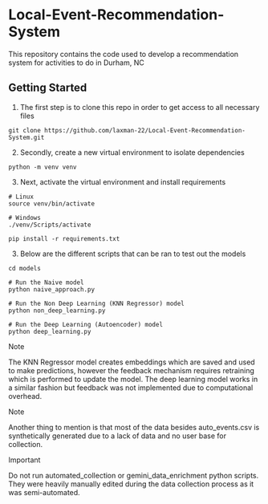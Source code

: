# Local-Event-Recommendation-System
This repository contains the code used to develop a recommendation system for activities to do in Durham, NC

## Getting Started

1) The first step is to clone this repo in order to get access to all necessary files
```(bash)
git clone https://github.com/laxman-22/Local-Event-Recommendation-System.git
```
2) Secondly, create a new virtual environment to isolate dependencies
```(bash)
python -m venv venv
```
3) Next, activate the virtual environment and install requirements
```(bash)
# Linux
source venv/bin/activate

# Windows
./venv/Scripts/activate

pip install -r requirements.txt
```
3) Below are the different scripts that can be ran to test out the models
```(bash)
cd models

# Run the Naive model
python naive_approach.py

# Run the Non Deep Learning (KNN Regressor) model
python non_deep_learning.py

# Run the Deep Learning (Autoencoder) model
python deep_learning.py

```

> [!NOTE]
> The KNN Regressor model creates embeddings which are saved and used to make predictions, however the feedback mechanism requires retraining which is performed to update the model. The deep learning model works in a similar fashion but feedback was not implemented due to computational overhead.

> [!NOTE]
> Another thing to mention is that most of the data besides auto_events.csv is
synthetically generated due to a lack of data and no user base for collection.

> [!IMPORTANT]
> Do not run automated_collection or gemini_data_enrichment python scripts. They were heavily manually edited during the data collection process as it was semi-automated.

